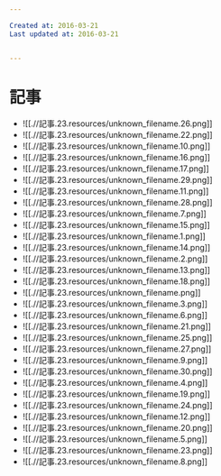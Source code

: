 ```yaml
---

Created at: 2016-03-21
Last updated at: 2016-03-21


---
```


# 記事


* ![[.//記事.23.resources/unknown_filename.26.png]]
* ![[.//記事.23.resources/unknown_filename.22.png]]
* ![[.//記事.23.resources/unknown_filename.10.png]]
* ![[.//記事.23.resources/unknown_filename.16.png]]
* ![[.//記事.23.resources/unknown_filename.17.png]]
* ![[.//記事.23.resources/unknown_filename.29.png]]
* ![[.//記事.23.resources/unknown_filename.11.png]]
* ![[.//記事.23.resources/unknown_filename.28.png]]
* ![[.//記事.23.resources/unknown_filename.7.png]]
* ![[.//記事.23.resources/unknown_filename.15.png]]
* ![[.//記事.23.resources/unknown_filename.1.png]]
* ![[.//記事.23.resources/unknown_filename.14.png]]
* ![[.//記事.23.resources/unknown_filename.2.png]]
* ![[.//記事.23.resources/unknown_filename.13.png]]
* ![[.//記事.23.resources/unknown_filename.18.png]]
* ![[.//記事.23.resources/unknown_filename.png]]
* ![[.//記事.23.resources/unknown_filename.3.png]]
* ![[.//記事.23.resources/unknown_filename.6.png]]
* ![[.//記事.23.resources/unknown_filename.21.png]]
* ![[.//記事.23.resources/unknown_filename.25.png]]
* ![[.//記事.23.resources/unknown_filename.27.png]]
* ![[.//記事.23.resources/unknown_filename.9.png]]
* ![[.//記事.23.resources/unknown_filename.30.png]]
* ![[.//記事.23.resources/unknown_filename.4.png]]
* ![[.//記事.23.resources/unknown_filename.19.png]]
* ![[.//記事.23.resources/unknown_filename.24.png]]
* ![[.//記事.23.resources/unknown_filename.12.png]]
* ![[.//記事.23.resources/unknown_filename.20.png]]
* ![[.//記事.23.resources/unknown_filename.5.png]]
* ![[.//記事.23.resources/unknown_filename.23.png]]
* ![[.//記事.23.resources/unknown_filename.8.png]]

